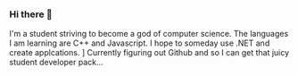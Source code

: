 ### Hi there 👋

<!--
**4baase/4baase** is a ✨ _special_ ✨ repository because its `README.md` (this file) appears on your GitHub profile.

Here are some ideas to get you started:

- 🔭 I’m currently working on ...dfs
- 🌱 I’m currently learning ...
- 👯 I’m looking to collaborate on ...
- 🤔 I’m looking for help with ...
- 💬 Ask me about ...
- 📫 How to reach me: ...
- 😄 Pronouns: ...
- ⚡ Fun fact: ...
-->
I'm a student striving to become a god of computer science. The languages I am learning are C++ and Javascript. I hope to someday use .NET and create applcations. ]
Currently figuring out Github and so I can get that juicy student developer pack...
